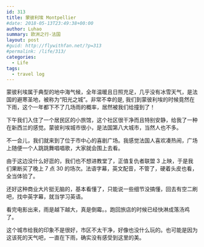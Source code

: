 ```yaml
---
id: 313
title: 蒙彼利埃 Montpellier
#date: 2018-05-13T23:49:38+00:00
author: Luhao
summary: 欧洲之行-法国
layout: post
#guid: http://flywithfan.net/?p=313
#permalink: /life/313/
categories:
  - Life
tags:
  - travel log
---
```


蒙彼利埃属于典型的地中海气候，全年温暖且日照充足，几乎没有冰雪天气，是法国的避寒圣地，被称为“阳光之城”。非常不幸的是, 我们到蒙彼利埃的时候竟然在下雨，这个一年都下不了几场雨的概率，居然被我们给撞到了！

下午我们入住了一个居民区的小旅馆，这个社区很干净而且特别安静，给我了一种在新西兰的感觉。蒙彼利埃城市很小，是法国第八大城市，当然人也不多。

不一会儿，我们就来到了位于市中心的喜剧广场。我感觉法国人喜欢凑热闹，广场上随便一个人跳跳舞唱唱歌，大家就会围上去看。

由于这边没什么好逛的，我们也不想进教堂了，正值复仇者联盟 3 上映，于是我们果断买了晚上 7 点 30 的场次。法语字幕，英文配音，不管了，硬着头皮也看，全当体验了。

还好这种商业大片挺无脑的，基本看懂了，只能说一些细节没搞懂，回去有空二刷吧，找中英字幕，就当学习英语。

看完电影出来，雨是越下越大，真是倒霉。。跑回旅店的时候已经快淋成落汤鸡了。

这个城市给我的印象不是很好，市区不太干净，好像也没什么玩的。也可能是因为这该死的天气吧，一直在下雨，确实没有感受到这里的美。
